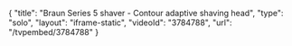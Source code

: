 {
    "title": "Braun Series 5 shaver - Contour adaptive shaving head",
    "type": "solo",
    "layout": "iframe-static",
    "videoId": "3784788",
    "url": "\/tvpembed\/3784788"
}